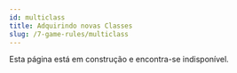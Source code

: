 ```yaml
---
id: multiclass
title: Adquirindo novas Classes
slug: /7-game-rules/multiclass
---
```


Esta página está em construção e encontra-se indisponível.
